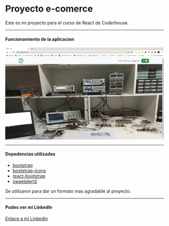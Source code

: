 # Proyecto e-comerce

Este es mi proyecto para el curso de React de Coderhouse.

---

#### Funcionamiento de la aplicacion

![Funcionamiento de la app](/src/assets/ecomerce.gif)

---

#### Depedencias utilizadas

* [bootstrap](https://getbootstrap.com/)
* [bootstrap-icons](https://icons.getbootstrap.com/)
* [react-bootstrap](https://react-bootstrap.github.io/)
* [sweetalert2](https://sweetalert2.github.io/)

Se utilizaron para dar un formato mas agradable al proyecto.

---

#### Podes ver mi LinkedIn

[Enlace a mi LinkedIn](https://www.linkedin.com/in/juan-pablo-calabro-93b2a6132/?originalSubdomain=ar)
